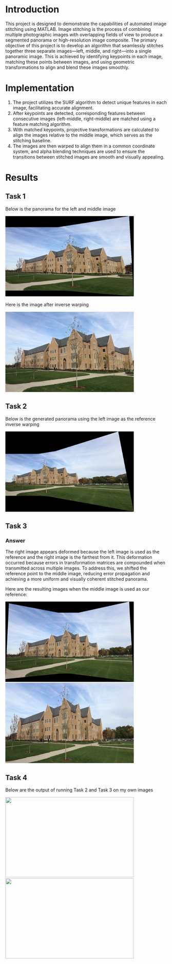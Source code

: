 # Introduction
This project is designed to demonstrate the capabilities of automated image stitching using MATLAB. Image stitching is the process of
combining multiple photographic images with overlapping fields of view to produce a segmented panorama or high-resolution image composite. 
The primary objective of this project is to develop an algorithm that seamlessly stitches together three separate images—left, middle,
and right—into a single panoramic image. This is achieved by identifying keypoints in each image, matching these points between images,
and using geometric transformations to align and blend these images smoothly.


# Implementation
1. The project utilizes the SURF algorithm to detect unique features in each image, facilitating accurate alignment.
2. After keypoints are detected, corresponding features between consecutive images (left-middle, right-middle) are matched using a feature matching algorithm.
3. With matched keypoints, projective transformations are calculated to align the images relative to the middle image, which serves as the stitching baseline.
4. The images are then warped to align them in a common coordinate system, and alpha blending techniques are used to ensure the transitions between stitched images are smooth and visually appealing.

# Results
## Task 1
Below is the panorama for the left and middle image

<img src="output/panorama_2images.png" width="400" height="250">

Here is the image after inverse warping

<img src="output/panorama_2inverse_warping.png" width="400" height="250">

## Task 2
Below is the generated panorama using the left image as the reference inverse warping

<img src="output\panorama_3images.png" width="400" height="250">

## Task 3
### Answer
The right image appears deformed because the left image is used as the reference and the right image is the farthest from it. This
deformation occurred because errors in transformation matrices are compounded when transmitted across multiple images. To address this,
we shifted the reference point to the middle image, reducing error propagation and achieving a more uniform and visually coherent
stitched panorama.

Here are the resulting images when the middle image is used as our reference:

<img src="output/panorama_3images_reordered.png" width="400" height="250">

<img src="output\panorama_3inverse_warping.png" width="400" height="250">

## Task 4

Below are the output of running Task 2 and Task 3 on my own images

<img src="output/my_images/my_panorama_3images_reordered.png" width="400" height="250">

<img src="output/my_images/my_panorama_inverse_warping.png" width="400" height="250">
